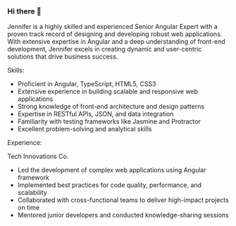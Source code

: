 ### Hi there 👋

Jennifer is a highly skilled and experienced Senior Angular Expert with a proven track record of designing and developing robust web applications. With extensive expertise in Angular and a deep understanding of front-end development, Jennifer excels in creating dynamic and user-centric solutions that drive business success.

Skills:
- Proficient in Angular, TypeScript, HTML5, CSS3  
- Extensive experience in building scalable and responsive web applications  
- Strong knowledge of front-end architecture and design patterns  
- Expertise in RESTful APIs, JSON, and data integration  
- Familiarity with testing frameworks like Jasmine and Protractor  
- Excellent problem-solving and analytical skills  

Experience:

Tech Innovations Co.  
- Led the development of complex web applications using Angular framework  
- Implemented best practices for code quality, performance, and scalability  
- Collaborated with cross-functional teams to deliver high-impact projects on time  
- Mentored junior developers and conducted knowledge-sharing sessions  

<!--
**taeul/taeul** is a ✨ _special_ ✨ repository because its `README.md` (this file) appears on your GitHub profile.

Here are some ideas to get you started:

- 🔭 I’m currently working on ...
- 🌱 I’m currently learning ...
- 👯 I’m looking to collaborate on ...
- 🤔 I’m looking for help with ...
- 💬 Ask me about ...
- 📫 How to reach me: ...
- 😄 Pronouns: ...
- ⚡ Fun fact: ...
-->
